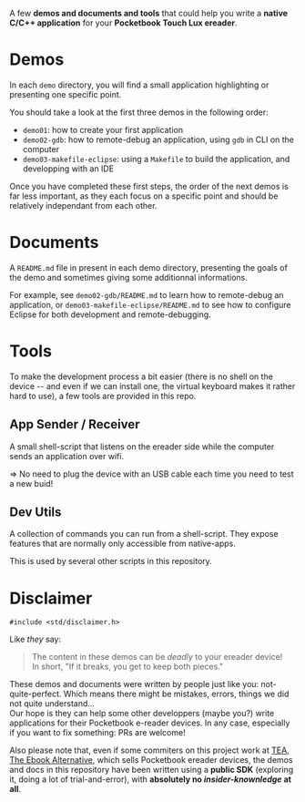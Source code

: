 
A few **demos and documents and tools** that could help you write a **native C/C++ application** for your **Pocketbook Touch Lux ereader**.


# Demos

In each `demo` directory, you will find a small application highlighting or presenting one specific point.

You should take a look at the first three demos in the following order:

 * `demo01`: how to create your first application
 * `demo02-gdb`: how to remote-debug an application, using `gdb` in CLI on the computer
 * `demo03-makefile-eclipse`: using a `Makefile` to build the application, and developping with an IDE

Once you have completed these first steps, the order of the next demos is far less important, as they
each focus on a specific point and should be relatively independant from each other.


# Documents

A `README.md` file in present in each demo directory, presenting the goals of the demo and sometimes
giving some additionnal informations.

For example, see `demo02-gdb/README.md` to learn how to remote-debug an application, or `demo03-makefile-eclipse/README.md`
to see how to configure Eclipse for both development and remote-debugging.


# Tools

To make the development process a bit easier (there is no shell on the device -- and even if we can
install one, the virtual keyboard makes it rather hard to use), a few tools are provided in this repo.

## App Sender / Receiver

A small shell-script that listens on the ereader side while the computer sends an application over wifi.

⇒ No need to plug the device with an USB cable each time you need to test a new buid!


## Dev Utils

A collection of commands you can run from a shell-script. They expose features that are normally only
accessible from native-apps.

This is used by several other scripts in this repository.


# Disclaimer

```
#include <std/disclaimer.h>
```

Like *they* say:

> The content in these demos can be *deadly* to your ereader device!  
> In short, "If it breaks, you get to keep both pieces."

These demos and documents were written by people just like you: not-quite-perfect.
Which means there might be mistakes, errors, things we did not quite understand…  
Our hope is they can help some other developpers (maybe you?) write applications for their Pocketbook e-reader devices.
In any case, especially if you want to fix something: PRs are welcome!

Also please note that, even if some commiters on this project work at [TEA, The Ebook Alternative](https://www.tea-ebook.com/),
which sells Pocketbook ereader devices, the demos and docs in this repository have been written using a **public SDK**
(exploring it, doing a lot of trial-and-error), with **absolutely no *insider-knownledge* at all**.
